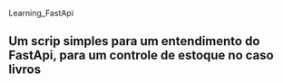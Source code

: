 Learning_FastApi

## Um scrip simples para um entendimento do FastApi, para um controle de estoque no caso livros
